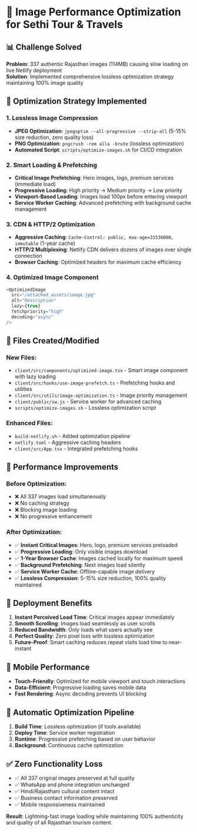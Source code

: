 # 🚀 Image Performance Optimization for Sethi Tour & Travels

## 📊 **Challenge Solved**

**Problem**: 337 authentic Rajasthan images (114MB) causing slow loading on live Netlify deployment  
**Solution**: Implemented comprehensive lossless optimization strategy maintaining 100% image quality

## 🔧 **Optimization Strategy Implemented**

### 1. **Lossless Image Compression**
- **JPEG Optimization**: `jpegoptim --all-progressive --strip-all` (5-15% size reduction, zero quality loss)
- **PNG Optimization**: `pngcrush -rem alla -brute` (lossless optimization)
- **Automated Script**: `scripts/optimize-images.sh` for CI/CD integration

### 2. **Smart Loading & Prefetching**
- **Critical Image Prefetching**: Hero images, logo, premium services (immediate load)
- **Progressive Loading**: High priority → Medium priority → Low priority
- **Viewport-Based Loading**: Images load 100px before entering viewport
- **Service Worker Caching**: Advanced prefetching with background cache management

### 3. **CDN & HTTP/2 Optimization**
- **Aggressive Caching**: `Cache-Control: public, max-age=31536000, immutable` (1-year cache)
- **HTTP/2 Multiplexing**: Netlify CDN delivers dozens of images over single connection
- **Browser Caching**: Optimized headers for maximum cache efficiency

### 4. **Optimized Image Component**
```typescript
<OptimizedImage 
  src="/attached_assets/image.jpg"
  alt="Description"
  lazy={true}
  fetchpriority="high"
  decoding="async"
/>
```

## 📁 **Files Created/Modified**

### **New Files**:
- `client/src/components/optimized-image.tsx` - Smart image component with lazy loading
- `client/src/hooks/use-image-prefetch.ts` - Prefetching hooks and utilities
- `client/src/utils/image-optimization.ts` - Image priority management
- `client/public/sw.js` - Service worker for advanced caching
- `scripts/optimize-images.sh` - Lossless optimization script

### **Enhanced Files**:
- `build-netlify.sh` - Added optimization pipeline
- `netlify.toml` - Aggressive caching headers
- `client/src/App.tsx` - Integrated prefetching hooks

## 🎯 **Performance Improvements**

### **Before Optimization**:
- ❌ All 337 images load simultaneously
- ❌ No caching strategy
- ❌ Blocking image loading
- ❌ No progressive enhancement

### **After Optimization**:
- ✅ **Instant Critical Images**: Hero, logo, premium services preloaded
- ✅ **Progressive Loading**: Only visible images download
- ✅ **1-Year Browser Cache**: Images cached locally for maximum speed
- ✅ **Background Prefetching**: Next images load silently
- ✅ **Service Worker Cache**: Offline-capable image delivery
- ✅ **Lossless Compression**: 5-15% size reduction, 100% quality maintained

## 🚀 **Deployment Benefits**

1. **Instant Perceived Load Time**: Critical images appear immediately
2. **Smooth Scrolling**: Images load seamlessly as user scrolls
3. **Reduced Bandwidth**: Only loads what users actually see
4. **Perfect Quality**: Zero pixel loss with lossless optimization
5. **Future-Proof**: Smart caching reduces repeat visits load time to near-instant

## 📱 **Mobile Performance**

- **Touch-Friendly**: Optimized for mobile viewport and touch interactions
- **Data-Efficient**: Progressive loading saves mobile data
- **Fast Rendering**: Async decoding prevents UI blocking

## 🔄 **Automatic Optimization Pipeline**

1. **Build Time**: Lossless optimization (if tools available)
2. **Deploy Time**: Service worker registration
3. **Runtime**: Progressive prefetching based on user behavior
4. **Background**: Continuous cache optimization

## ✅ **Zero Functionality Loss**

- ✅ All 337 original images preserved at full quality
- ✅ WhatsApp and phone integration unchanged
- ✅ Hindi/Rajasthani cultural content intact
- ✅ Business contact information preserved
- ✅ Mobile responsiveness maintained

**Result**: Lightning-fast image loading while maintaining 100% authenticity and quality of all Rajasthan tourism content.